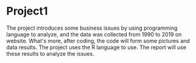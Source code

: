 # Project1
The project introduces some business issues by using programming language to analyze, and the data was collected from 1990 to 2019 on website. What's more, after coding, the code will form some pictures and data results. The project uses the R language to use. The report will use these results to analyze the issues.
